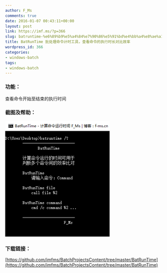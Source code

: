 ```yaml
---
author: F_Ms
comments: true
date: 2016-01-07 00:43:11+00:00
layout: post
link: https://imf.ms/?p=366
slug: batruntime-%e6%89%b9%e5%a4%84%e7%90%86%e5%91%bd%e4%bb%a4%e8%ae%a1%e6%97%b6%e5%b7%a5%e5%85%b7%ef%bc%8c%e6%9f%a5%e7%9c%8b%e5%91%bd%e4%bb%a4%e7%9a%84%e6%89%a7%e8%a1%8c%e6%97%b6%e9%95%bf%e5%af%b9%e6%af%94
title: BatRunTime 批处理命令计时工具，查看命令的执行时长对比效率
wordpress_id: 366
categories:
- windows-batch
tags:
- windows-batch
---
```


### 功能：

查看命令开始至结束的执行时间

### 截图及帮助：

![2016-01-07_084022](/img/post/wp/2016/01/2016-01-07_084022.png)

### 下载链接：

[https://github.com/imfms/BatchProjectsContent/tree/master/BatRunTime](https://github.com/imfms/BatchProjectsContent/tree/master/BatRunTime)
